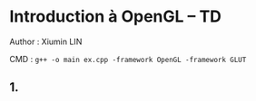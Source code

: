 # Introduction à OpenGL – TD
Author : Xiumin LIN

CMD : `g++ -o main ex.cpp -framework OpenGL -framework GLUT`

## 1. 
